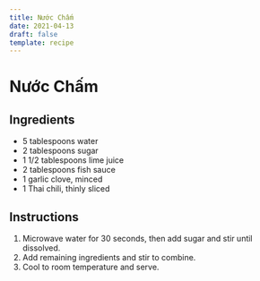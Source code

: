 ```yaml
---
title: Nước Chấm
date: 2021-04-13
draft: false
template: recipe
---
```


# Nước Chấm

## Ingredients

* 5 tablespoons water
* 2 tablespoons sugar
* 1 1/2 tablespoons lime juice
* 2 tablespoons fish sauce
* 1 garlic clove, minced
* 1 Thai chili, thinly sliced

## Instructions

1. Microwave water for 30 seconds, then add sugar and stir until dissolved.
2. Add remaining ingredients and stir to combine.
3. Cool to room temperature and serve.
